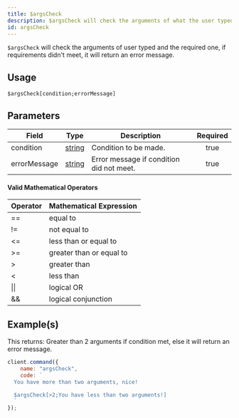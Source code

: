 ```yaml
---
title: $argsCheck
description: $argsCheck will check the arguments of what the user typed and the required one, if requirements didn't meet, it will return an error message.
id: argsCheck
---
```


`$argsCheck` will check the arguments of user typed and the required one, if requirements didn't meet, it will return an
error message.

## Usage

```aoi
$argsCheck[condition;errorMessage]
```

## Parameters

| Field        | Type                                                                                              | Description                              | Required |
| ------------ | ------------------------------------------------------------------------------------------------- | ---------------------------------------- | :------: |
| condition    | [string](https://developer.mozilla.org/en-US/docs/Web/JavaScript/Reference/Global_Objects/String) | Condition to be made.                    |   true   |
| errorMessage | [string](https://developer.mozilla.org/en-US/docs/Web/JavaScript/Reference/Global_Objects/String) | Error message if condition did not meet. |   true   |

#### Valid Mathematical Operators

| Operator | Mathematical Expression  |
| -------- | ------------------------ |
| ==       | equal to                 |
| !=       | not equal to             |
| \<=      | less than or equal to    |
| \>=      | greater than or equal to |
| \>       | greater than             |
| \<       | less than                |
| \|\|     | logical OR               |
| &&       | logical conjunction      |

## Example(s)

This returns: Greater than 2 arguments if condition met, else it will return an error message.

```javascript
client.command({
    name: "argsCheck",
    code: `
  You have more than two arguments, nice!

  $argsCheck[>2;You have less than two arguments!]
  `
});
```
